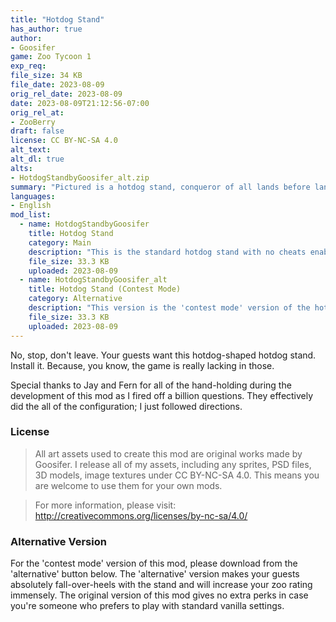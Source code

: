 ```yaml
---
title: "Hotdog Stand"
has_author: true
author: 
- Goosifer
game: Zoo Tycoon 1
exp_req: 
file_size: 34 KB
file_date: 2023-08-09
orig_rel_date: 2023-08-09
date: 2023-08-09T21:12:56-07:00
orig_rel_at: 
- ZooBerry
draft: false
license: CC BY-NC-SA 4.0
alt_text: 
alt_dl: true
alts:
- HotdogStandbyGoosifer_alt.zip
summary: "Pictured is a hotdog stand, conqueror of all lands before lands were even lands."
languages:
- English
mod_list: 
  - name: HotdogStandbyGoosifer
    title: Hotdog Stand
    category: Main 
    description: "This is the standard hotdog stand with no cheats enabled for those who want a vanilla experience."
    file_size: 33.3 KB
    uploaded: 2023-08-09
  - name: HotdogStandbyGoosifer_alt
    title: Hotdog Stand (Contest Mode)
    category: Alternative
    description: "This version is the 'contest mode' version of the hotdog stand. It will make your guests absolutely fall-over-heels with the stand and will increase your zoo rating immensely."
    file_size: 33.3 KB
    uploaded: 2023-08-09
---
```

No, stop, don't leave. Your guests want this hotdog-shaped hotdog stand. Install it. Because, you know, the game is really lacking in those.

Special thanks to Jay and Fern for all of the hand-holding during the development of this mod as I fired off a billion questions. They effectively did the all of the configuration; I just followed directions. 

### License

> All art assets used to create this mod are original works made by Goosifer. I release all of my assets, including any sprites, PSD files, 3D models, image textures under CC BY-NC-SA 4.0. This means you are welcome to use them for your own mods.

> For more information, please visit:
http://creativecommons.org/licenses/by-nc-sa/4.0/

### Alternative Version

For the 'contest mode' version of this mod, please download from the 'alternative' button below. The 'alternative' version makes your guests absolutely fall-over-heels with the stand and will increase your zoo rating immensely. The original version of this mod gives no extra perks in case you're someone who prefers to play with standard vanilla settings.